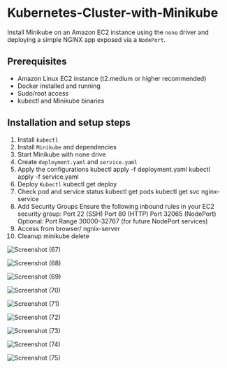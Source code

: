 # Kubernetes-Cluster-with-Minikube

Install Minikube on an Amazon EC2 instance using the `none` driver and deploying a simple NGINX app exposed via a `NodePort`.

## Prerequisites

- Amazon Linux EC2 instance (t2.medium or higher recommended)
- Docker installed and running
- Sudo/root access
- kubectl and Minikube binaries
  
## Installation and setup steps

1. Install `kubectl`
2. Install `Minikube` and dependencies
3. Start Minikube with none drive
4. Create `deployment.yaml` and `service.yaml`
5. Apply the configurations
kubectl apply -f deployment.yaml
kubectl apply -f service.yaml
6. Deploy `Kubectl`
kubectl get deploy
7. Check pod and service status
kubectl get pods
kubectl get svc nginx-service
8. Add  Security Groups
Ensure the following inbound rules in your EC2 security group:
Port 22 (SSH)
Port 80 (HTTP)
Port 32065 (NodePort)
Optional: Port Range 30000–32767 (for future NodePort services)
9. Access from browser/ ngnix-server
10. Cleanup
minikube delete

![Screenshot (67)](https://github.com/user-attachments/assets/c16204ab-0aa9-4352-88ed-7b4fc5cf9949)


![Screenshot (68)](https://github.com/user-attachments/assets/4d50755e-f0ef-4338-b000-7b985895762c)


![Screenshot (69)](https://github.com/user-attachments/assets/b687e4fe-9983-45cf-85be-2869da5cc836)

![Screenshot (70)](https://github.com/user-attachments/assets/b3d58e61-fa16-4ce7-905f-46250f2d29d4)

![Screenshot (71)](https://github.com/user-attachments/assets/bfd5dfe0-e700-4205-a35f-29a6e8304457)

![Screenshot (72)](https://github.com/user-attachments/assets/39daec3e-cbff-4983-b97c-c32ad20495a3)

![Screenshot (73)](https://github.com/user-attachments/assets/21c8b680-d040-4f97-8283-e5e6ee441f37)


![Screenshot (74)](https://github.com/user-attachments/assets/639fbeaa-2379-40aa-95ae-2bef92021cc0)

![Screenshot (75)](https://github.com/user-attachments/assets/07ef2115-9596-4092-8e75-24f04451148a)

